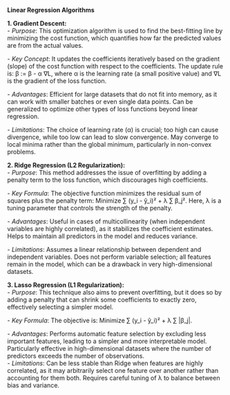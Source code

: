 **Linear Regression Algorithms**

**1\. Gradient Descent:**  
   \- *Purpose*: This optimization algorithm is used to find the best-fitting line by minimizing the cost function, which quantifies how far the predicted values are from the actual values.

   \- *Key Concept*: It updates the coefficients iteratively based on the gradient (slope) of the cost function with respect to the coefficients. The update rule is: β := β \- α ∇L, where α is the learning rate (a small positive value) and ∇L is the gradient of the loss function.

   \- *Advantages*: Efficient for large datasets that do not fit into memory, as it can work with smaller batches or even single data points. Can be generalized to optimize other types of loss functions beyond linear regression.

   \- *Limitations*: The choice of learning rate (α) is crucial; too high can cause divergence, while too low can lead to slow convergence. May converge to local minima rather than the global minimum, particularly in non-convex problems.

**2\. Ridge Regression (L2 Regularization):**  
   \- *Purpose*: This method addresses the issue of overfitting by adding a penalty term to the loss function, which discourages high coefficients.

   \- *Key Formula*: The objective function minimizes the residual sum of squares plus the penalty term: Minimize ∑ (y\_i \- ŷ\_i)² \+ λ ∑ β\_j². Here, λ is a tuning parameter that controls the strength of the penalty.

   \- *Advantages*: Useful in cases of multicollinearity (when independent variables are highly correlated), as it stabilizes the coefficient estimates. Helps to maintain all predictors in the model and reduces variance.

   \- *Limitations*: Assumes a linear relationship between dependent and independent variables. Does not perform variable selection; all features remain in the model, which can be a drawback in very high-dimensional datasets.

**3\. Lasso Regression (L1 Regularization):**  
   \- *Purpose*: This technique also aims to prevent overfitting, but it does so by adding a penalty that can shrink some coefficients to exactly zero, effectively selecting a simpler model.

   \- *Key Formula*: The objective is: Minimize ∑ (y\_i \- ŷ\_i)² \+ λ ∑ |β\_j|. 

   \- *Advantages*: Performs automatic feature selection by excluding less important features, leading to a simpler and more interpretable model. Particularly effective in high-dimensional datasets where the number of predictors exceeds the number of observations.  
   \- *Limitations*: Can be less stable than Ridge when features are highly correlated, as it may arbitrarily select one feature over another rather than accounting for them both. Requires careful tuning of λ to balance between bias and variance.  
